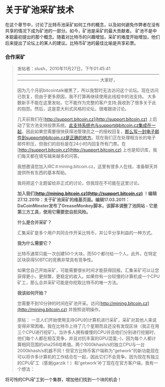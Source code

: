 # 关于矿池采矿技术

在这个章节中，讨论了比特币池采矿如何工作的概念，以及如何避免作弊者在没有共享的情况下成为矿池的一部分。如今，矿池是采矿的最大贡献者。
矿池不是中本聪最初提出的那个概念。随着对比特币的兴趣增加，采矿的难度开始增加，他们后来提出了论坛上的某人的建议。比特币矿池的最佳比喻是共享彩票。

### 合作采矿

> 发帖者：slush，2010年11月27日，下午01:45:41
> ————————————————————————————————————————————————————
> 大家好，
>
> 因为几个月前bitcointalk被黑了，所以我暂时无法访问这个论坛。现在访问已恢复，但由于更多原因，我不打算再继续使用此线程中的池支持。
大多数新手不能在这里发帖，它不能作为完整的客户支持;我收到了很多关于此的抱怨。然后，这是意大利式风格的论坛，很难跟进讨论。
>
> 几天前我们在[http://support.bitcoin.cz](http://support.bitcoin.cz) 上启动了官方池支持投票系统。此支持系统也与support@bitcoin.cz集成在一起，因此如果您需要很快获得池管理员之一的授权回复，那么写一封电子邮件到support@bitcoin.cz是正确的地方。现在我们正在处理相当长的电子邮件积压，但我们的目标是在24小时内回复所有门票。在[http://support.bitcoin.cz](http://support.bitcoin.cz) 上也是知识库，我们每天都在填写越来越多的问答。
>
> 我想邀请您加入IRC＃mining.bitcoin.cz，这里有很多人在线，准备聊天并提供所有东西的基本帮助。
>
> 我将把这个主题留给非正式的讨论，但我现在不可能在这里讨论。
>
> **加入我们[http://mining.bitcoin.cz](http://support.bitcoin.cz) ！编辑27.12.2010：关于矿池采矿的维基页面。编辑17.03.2011：DaCoinMinster发布了GreaseMonkey脚本，该脚本调整了池网站 - 它是第三方工具，使用它需要您自担风险。**
>
> **什么是合并采矿？**
>
> 汇集采矿是多个用户共同合作开采比特币，并公平分享利益的一种方式。
>
> **我为什么需要它？**
> 
> 比特币通常只能一次创建50个大块，而50个都付给一个人。此外，在特定区块获得50BTC的竞赛非常具有竞争性。
>
> 如果您自己开始采矿，可能需要很长时间才能获得回报。汇集采矿可以让您获得更小，更频繁，更稳定的收入。如果你有一台较慢的计算机或一个CPU矿工，那么合并采矿可能是你挖取比特币的唯一方法。
>
> **我该如何开始？**
>
> 您需要不到10分钟的时间在矿池开采。访问[http://mining.bitcoin.cz](http://mining.bitcoin.cz) 并按照说明操作。
>
> 原帖：
> 一旦人们开始使用支持GPU的计算机进行采矿，采矿对其他人来说变得非常困难。我在比特币上待了几个星期而且还没有发现区块（我正在用三个CPU进行挖矿）。当许多人拥有缓慢的CPU并且他们分别进行挖掘时，他们每个人都在相互竞争，并且对抗丰富的GPU混蛋;-)，因为每个人都计算相同范围的sha256哈希值。两个1000khash/s的独立CPU与一台2000khash/s机器不同！但官方比特币客户端称为“getwork”的新功能现在可以将许多计算机的工作结合在一起，因此它们不会竞争。因为现在有独立的CPU矿工（感谢jgarzik！）和'getwork'补丁现在在官方客户端，我有一个想法：
>
将可怜的CPU矿工到一个集群，增加他们找到一个块的机会！










